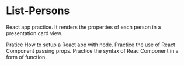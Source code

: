 # List-Persons
React app practice. It renders the properties of each person in a presentation card view.

Pratice How to setup a React app with node. 
Practice the use of React Component passing props.
Practice the syntax of Reac Component in a form of function.
